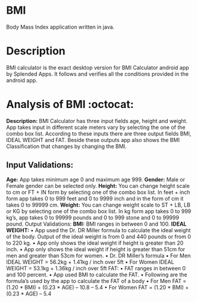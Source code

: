 # BMI
Body Mass Index application written in java.

# Description
  BMI calculator is the exact desktop version for BMI Calculator android app by Splended Apps.
  It follows and verifies all the conditions provided in the android app.

# Analysis of BMI :octocat:
**Description:** BMI Calculator has three input fields age, height and weight. App takes input in different scale meters vary by selecting the one of the combo box list. According to these inputs there are three output fields BMI, IDEAL WEIGHT and FAT. Beside these outputs app also shows the BMI Classification that changes by changing the BMI.
## Input Validations: 
**Age:** App takes minimum age 0 and maximum age 999. 
**Gender:** Male or Female gender can be selected only.
**Height:** You can change height scale to cm or FT + IN form by selecting one of the combo box list. In feet + inch form app takes 0 to 999 feet and 0 to 9999 inch and in the form of cm it takes 0 to 99999 cm. 
**Weight:** You can change weight scale to ST + LB, LB or KG by selecting one of the combo box list. In kg form app takes 0 to 999 kg’s, app takes 0 to 99999 pounds and 0 to 999 stone and 0 to 99999 pound.
Output Validations:
**BMI:** BMI ranges in between 0 and 100.
**IDEAL WEIGHT:** 
•	App used the Dr. DR Miller formula to calculate the ideal weight of the body. Output of the ideal weight is from 0 and 440 pounds or from 0 to 220 kg.
•	App only shows the ideal weight if height is greater than 20 inch. 
•	App only shows the ideal weight if height is greater than 51cm for men and greater than 53cm for women.
•	Dr. DR Miller’s formula 
•	For Men 
IDEAL WEIGHT = 56.2kg + 1.41kg / inch over 5ft
•	For Women
       IDEAL WEIGHT = 53.1kg + 1.36kg / inch over 5ft
FAT: 
•	FAT ranges in between 0 and 100 percent.
•	App used BMI to calculate the FAT.
•	Following are the formula’s used by the app to calculate the FAT of a body 
•	For Men 
FAT = (1.20 * BMI) + (0.23 * AGE) – 10.8 – 5.4
•	For Women
FAT = (1.20 * BMI) + (0.23 * AGE) – 5.4
